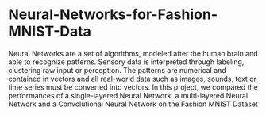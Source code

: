 # Neural-Networks-for-Fashion-MNIST-Data
Neural Networks are a set of algorithms, modeled after the human brain and able to recognize patterns. Sensory data is interpreted through labeling, clustering raw input or perception. The patterns are numerical and contained in vectors and all real-world data such as images, sounds, text or time series must be converted into vectors. In this project, we compared the performances of a single-layered Neural Network, a multi-layered Neural Network and a Convolutional Neural Network on the Fashion MNIST Dataset
